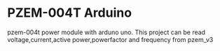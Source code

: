 # PZEM-004T Arduino
 pzem-004t power module with arduno uno. This project can be read voltage,current,active power,powerfactor and frequency from pzem_v3
